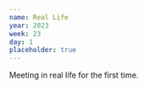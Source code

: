```yaml
---
name: Real Life
year: 2023
week: 23
day: 1
placeholder: true
---
```


Meeting in real life for the first time.
